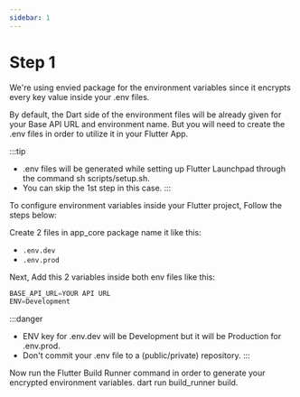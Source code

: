 ```yaml
---
sidebar: 1
---
```


# Step 1

We're using envied package for the environment variables since it encrypts every key value inside your .env files.

By default, the Dart side of the environment files will be already given for your Base API URL and environment name. But you will need to create the .env files in order to utilize it in your Flutter App.

:::tip
- .env files will be generated while setting up Flutter Launchpad through the command sh scripts/setup.sh.
- You can skip the 1st step in this case.
:::

To configure environment variables inside your Flutter project, Follow the steps below:

Create 2 files in app_core package name it like this:
- `.env.dev`
- `.env.prod`

Next, Add this 2 variables inside both env files like this:

```jsx title=".env.dev"
BASE_API_URL=YOUR API URL
ENV=Development
```

:::danger
- ENV key for .env.dev will be Development but it will be Production for .env.prod.
- Don't commit your .env file to a (public/private) repository.
:::

Now run the Flutter Build Runner command in order to generate your encrypted environment variables. dart run build_runner build.
